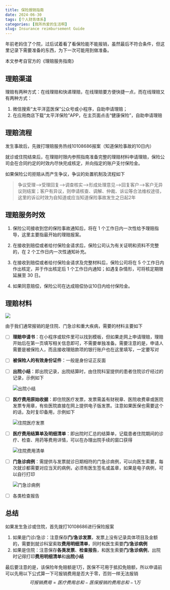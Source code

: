 ```yaml
---
title: 保险报销指南
date: 2024-06-30
tags: [个人财务体系]
categories: [我所热爱的生活啊]
slug: Insurance reimbursement Guide
---
```


年前老妈住了个院，过后试着看了看保险能不能报销，虽然最后不符合条件，但这里记录下需要准备的东西，为下一次可能用到做准备。

本文参考自官方的《理赔服务指南》

<!--more-->

## 理赔渠道

理赔有两种方式：在线理赔和快递理赔，在线理赔要方便快捷一点，而在线理赔又有两种方式：

1. 微信搜索“太平洋蓝医保”公众号或小程序，自助申请理赔；
2. 在应用商店下载“太平洋保险”APP，在主页面点击“健康保险”，自助申请理赔

## 理赔流程

发生事故后，先拨打理赔服务热线10108686报案（知道保险事故的10日内）

就诊或住院结束后，在理赔时限内参照指南准备完整的理赔材料申请理赔，保险公司会在合同约定的时效内尽快完成核定，并向指定的账户支付保险金。

如果保险公司拒赔从而产生争议，争议的处置机制及流程如下

> 争议受理—>受理回复—>调查核实—>形成处理意见—>回复客户—>客户无异议则结案；客户有异议，则申请核查、调解、仲裁、诉讼等合法维权途径，这里的诉讼时效为自知道或应当知道保险事故发生之日起2年

## 理赔服务时效

1. 保险公司接收到您的保险事故通知后，将在 1 个工作日内一次性给予理赔指导，这里主要指最开始的理赔报案。

2. 在接收到赔偿或者给付保险金请求后，保险公司认为有关证明和资料不完整的，在 2 个工作日内一次性通知补充。

3. 在接收到赔偿或者给付保险金请求及完整材料后，保险公司将在 5 个工作日内作出核定，并于作出核定后 1 个工作日内通知；如遇复杂情形，可将核定期限延展至 30 日。
4. 如果同意赔偿，保险公司在达成赔偿协议10日内给付保险金。

## 理赔材料

![](https://cdn.sspai.com/2023/08/06/66eab46e22527b5ce6f3f219703d4360.png)

由于我们通常报销的是住院、门急诊和重大疾病，需要的材料主要如下

- [ ] **理赔申请书**：在小程序或软件里可以找到模板，但如果走网上申请理赔，理赔开始后在第一页填写相关信息即可，不需要单独准备。需要注意的是，申请人需要是被保险人，而且接收理赔款项的银行账户也在这里填写，一定要写对

- [ ] **被保险人的有效身份证件**：一般是身份证正反面

- [ ] **出院小结**：即出院记录，出院结算时，由住院科室提供的患者住院诊疗经过的记录，示例如下

  ![出院小结](D:\OneDrive\图片\博客图片\财务体系9-保险报销指南\SH_20240630_出院小结.jpg)

- [ ] **医疗费用原始收据**：即住院医疗发票，发票需盖有财税章、医院收费章或医院发票专用章，有些医院直接在网上提供电子版发票。注意如果医保也需要这个的话，及时复印备用，示例如下

  ![住院医疗发票](D:\OneDrive\图片\博客图片\财务体系9-保险报销指南\SH_20240630_住院医疗发票.jpg)

- [ ] **医疗费用结算单及明细清单**：即出院时汇总的结算单，记载患者住院期间的诊疗、检查、用药等费用详情，可以在办理出院手续的窗口获得

  ![住院费用清单](D:\OneDrive\图片\博客图片\财务体系9-保险报销指南\SH_20240630_住院费用清单.jpg)

- [ ] **门急诊病例**：需提供与发票就诊日期相符的门急诊病例，可以向医生索要，每次就诊都需要对应当天的病例，必须有医生签名或盖章，如果是电子病例，可以自行打印

  ![门急诊病例](D:\OneDrive\图片\博客图片\财务体系9-保险报销指南\SH_20240630_门急诊病例.jpg)

- [ ] 各类检查报告

## 总结

如果发生急诊或住院，首先拨打10108686进行保险报案

1. 如果是门诊/急诊：注意保存**门/急诊发票**，发票上没有记录具体项目及金额的，需要到就诊科室索取**费用明细清单**，同时和医生索要**门/急诊病例**
2. 如果是住院：注意保存**各类发票**、**检查报告**，和医生索要**门/急诊病例**，出院时记得打印**费用明细清单**和**出院小结**

最后要注意的是，该保险年免赔额是1万，医保不可用于抵扣免赔额，所以申请前可以先用以下公式算一下可报销费用是否大于零，否则一样无法报销
$$
可报销费用 = 医疗费用总和 - 医保报销的费用总和 - 1万
$$

